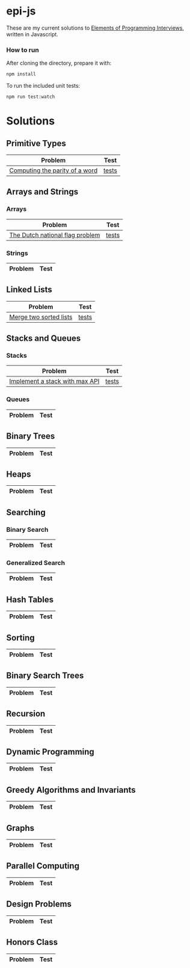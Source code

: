 epi-js
======

These are my current solutions to [Elements of Programming Interviews][1], written in Javascript.

### How to run
After cloning the directory, prepare it with:
```bash
npm install
```

To run the included unit tests:
```bash
npm run test:watch
```

Solutions
=========

Primitive Types
---------------

| Problem                                                                  | Test         |
|--------------------------------------------------------------------------|:------------:|
| [Computing the parity of a word][2]                                      | [tests][3]   |

Arrays and Strings
-----------------

### Arrays

| Problem                                                                  | Test         |
|--------------------------------------------------------------------------|:------------:|
| [The Dutch national flag problem][4]                                     | [tests][5]   |


### Strings

| Problem                                                                  | Test         |
|--------------------------------------------------------------------------|:------------:|


Linked Lists
------------

| Problem                                                                  | Test         |
|--------------------------------------------------------------------------|:------------:|
| [Merge two sorted lists][6]                                              | [tests][7]   |


Stacks and Queues
-----------------

### Stacks

| Problem                                                                  | Test         |
|--------------------------------------------------------------------------|:------------:|
| [Implement a stack with max API][8]                                      | [tests][9]   |


### Queues

| Problem                                                                  | Test         |
|--------------------------------------------------------------------------|:------------:|


Binary Trees
------------

| Problem                                                                  | Test         |
|--------------------------------------------------------------------------|:------------:|

Heaps
-----

| Problem                                                                  | Test         |
|--------------------------------------------------------------------------|:------------:|

Searching
---------

### Binary Search

| Problem                                                                  | Test         |
|--------------------------------------------------------------------------|:------------:|

### Generalized Search

| Problem                                                                  | Test         |
|--------------------------------------------------------------------------|:------------:|

Hash Tables
-----------

| Problem                                                                  | Test         |
|--------------------------------------------------------------------------|:------------:|

Sorting
-------

| Problem                                                                  | Test         |
|--------------------------------------------------------------------------|:------------:|

Binary Search Trees
-------------------

| Problem                                                                  | Test         |
|--------------------------------------------------------------------------|:------------:|

Recursion
---------

| Problem                                                                  | Test         |
|--------------------------------------------------------------------------|:------------:|

Dynamic Programming
-------------------

| Problem                                                                  | Test         |
|--------------------------------------------------------------------------|:------------:|

Greedy Algorithms and Invariants
--------------------------------

| Problem                                                                  | Test         |
|--------------------------------------------------------------------------|:------------:|

Graphs
------

| Problem                                                                  | Test         |
|--------------------------------------------------------------------------|:------------:|

Parallel Computing
------------------

| Problem                                                                  | Test         |
|--------------------------------------------------------------------------|:------------:|

Design Problems
---------------

| Problem                                                                  | Test         |
|--------------------------------------------------------------------------|:------------:|

Honors Class
------------

| Problem                                                                  | Test         |
|--------------------------------------------------------------------------|:------------:|

[1]:   http://elementsofprogramminginterviews.com
[2]:   src/ch05-ptypes/p05-01.js
[3]:   src/ch05-ptypes/p05-01.spec.js
[4]:   src/ch06-arrays/p06-01.js
[5]:   src/ch06-arrays/p06-01.spec.js
[6]:   src/ch07-linkedLists/p07-01.js
[7]:   src/ch07-linkedLists/p07-01.spec.js
[8]:   src/ch08-stacksAndQueues/p08-01.js
[9]:   src/ch08-stacksAndQueues/p08-01.spec.js
